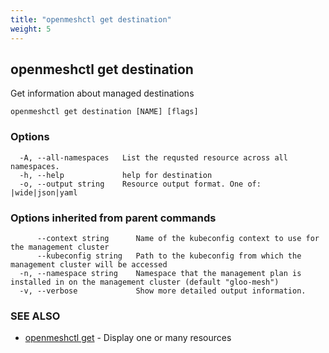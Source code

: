 ```yaml
---
title: "openmeshctl get destination"
weight: 5
---
```

## openmeshctl get destination

Get information about managed destinations

```
openmeshctl get destination [NAME] [flags]
```

### Options

```
  -A, --all-namespaces   List the requsted resource across all namespaces.
  -h, --help             help for destination
  -o, --output string    Resource output format. One of: |wide|json|yaml
```

### Options inherited from parent commands

```
      --context string      Name of the kubeconfig context to use for the management cluster
      --kubeconfig string   Path to the kubeconfig from which the management cluster will be accessed
  -n, --namespace string    Namespace that the management plan is installed in on the management cluster (default "gloo-mesh")
  -v, --verbose             Show more detailed output information.
```

### SEE ALSO

* [openmeshctl get](../openmeshctl_get)	 - Display one or many resources

